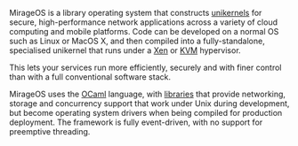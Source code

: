 MirageOS is a library operating system that constructs [unikernels](https://en.wikipedia.org/wiki/Unikernel)
for secure, high-performance network applications across a variety
of cloud computing and mobile platforms.  Code can be developed on a normal OS
such as Linux or MacOS X, and then compiled into a fully-standalone,
specialised unikernel that runs under a [Xen](https://xenproject.org) or [KVM](http://www.linux-kvm.org/page/Main_Page) hypervisor.

This lets your services run more efficiently, securely and with finer control than
with a full conventional software stack.

MirageOS uses the [OCaml](https://ocaml.org/) language, with [libraries](https://docs.mirage.io) that
provide networking, storage and concurrency support that work under Unix during
development, but become operating system drivers when being compiled for
production deployment. The framework is fully event-driven, with no support for
preemptive threading.
